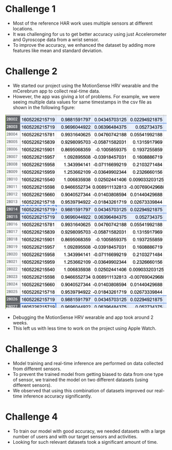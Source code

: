 # Challenge 1

* Most of the reference HAR work uses multiple sensors at different locations.  
* It was challenging for us to get better accuracy using just Accelerometer and Gyroscope data from a wrist sensor.  
* To improve the accuracy, we enhanced the dataset by adding more features like mean and standard deviation.  

# Challenge 2

* We started our project using the MotionSense HRV wearable and the mCerebrum app to collect real-time data.  
* However, the app was giving a lot of problems. For example, we were seeing multiple data values for same timestamps in the csv file as shown in the following figure:

<p align="center">
  <img src="png/Challenge_2.png">  
</p>

* Debugging the MotionSense HRV wearable and app took around 2 weeks.  
* This left us with less time to work on the project using Apple Watch.  

# Challenge 3

* Model training and real-time inference are performed on data collected from different sensors.  
* To prevent the trained model from getting biased to data from one type of sensor, we trained the model on two different datasets (using different sensors).  
* We observed that using this combination of datasets improved our real-time inference accuracy significantly. 

# Challenge 4

* To train our model with good accuracy, we needed datasets with a large number of users and with our target sensors and activities.  
* Looking for such relevant datasets took a significant amount of time.
